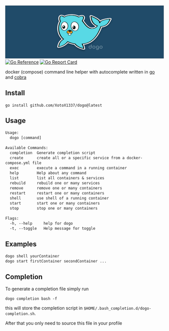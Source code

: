 ![dogo logo](assets/Dogo.png)
[![Go Reference](https://pkg.go.dev/badge/github.com/XotoX1337/dogo.svg)](https://pkg.go.dev/github.com/XotoX1337/dogo)
[![Go Report Card](https://goreportcard.com/badge/github.com/XotoX1337/dogo)](https://goreportcard.com/report/github.com/XotoX1337/dogo)

docker (compose) command line helper with autocomplete written in [go](https://go.dev/) and [cobra](https://github.com/spf13/cobra)

## Install

```shell
go install github.com/XotoX1337/dogo@latest
```

## Usage 
```shell
Usage:
  dogo [command]

Available Commands:
  completion  Generate completion script
  create      create all or a specific service from a docker-compose.yml file
  exec        execute a command in a running container
  help        Help about any command
  list        list all containers & services
  rebuild     rebuild one or many services
  remove      remove one or many containers
  restart     restart one or many containers
  shell       use shell of a running container
  start       start one or many containers
  stop        stop one or many containers

Flags:
  -h, --help     help for dogo
  -t, --toggle   Help message for toggle
```
## Examples
    dogo shell yourContainer
    dogo start firstContainer secondContainer ...

## Completion

To generate a completion file simply run 

```shell
dogo completion bash -f
```


this will store the completion script in `$HOME/.bash_completion.d/dogo-completion.sh`.

After that you only need to source this file in your profile

